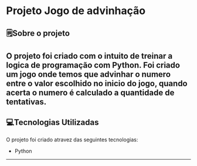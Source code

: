 <h1> 
     Projeto Jogo de advinhação
</h1>

## 🗒️Sobre o projeto 

O projeto foi criado com o intuito de treinar a logica de programação com Python. Foi criado um jogo onde temos que advinhar o numero entre o valor escolhido no inicio do jogo, quando acerta o numero é calculado a quantidade de tentativas.
---

## 💻Tecnologias Utilizadas

O projeto foi criado atravez das seguintes tecnologias:

- Python

--- 